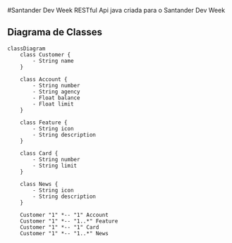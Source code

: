 #Santander Dev Week 
RESTful Api java criada para o Santander Dev Week
## Diagrama de Classes

``` mermaid
classDiagram
    class Customer {
        - String name
    }
    
    class Account {
        - String number
        - String agency
        - Float balance
        - Float limit
    }

    class Feature {
        - String icon
        - String description
    }

    class Card {
        - String number
        - String limit
    }

    class News {
        - String icon
        - String description
    }

    Customer "1" *-- "1" Account
    Customer "1" *-- "1..*" Feature
    Customer "1" *-- "1" Card
    Customer "1" *-- "1..*" News
```
